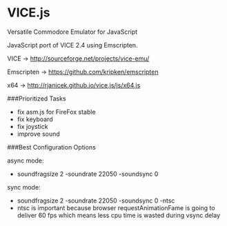 VICE.js
=======

Versatile Commodore Emulator for JavaScript

JavaScript port of VICE 2.4 using Emscripten.

VICE -> http://sourceforge.net/projects/vice-emu/

Emscripten -> https://github.com/kripken/emscripten

x64 -> http://rjanicek.github.io/vice.js/js/x64.js

###Prioritized Tasks

* fix asm.js for FireFox stable
* fix keyboard
* fix joystick
* improve sound

###Best Configuration Options

async mode:
* soundfragsize 2 -soundrate 22050 -soundsync 0

sync mode:
* soundfragsize 2 -soundrate 22050 -soundsync 0 -ntsc
* ntsc is important because browser requestAnimationFame is going to deliver 60 fps which means less cpu time is wasted during vsync delay